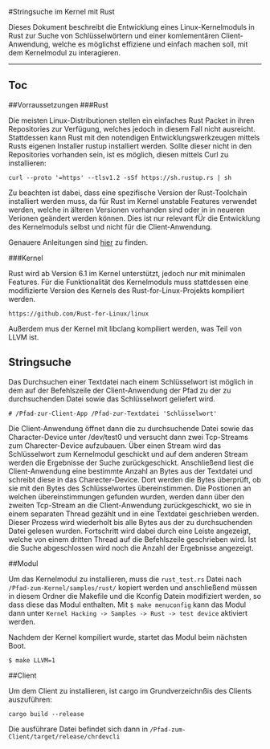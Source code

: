 
#Stringsuche im Kernel mit Rust

Dieses Dokument beschreibt die Entwicklung eines Linux-Kernelmoduls in Rust zur Suche von Schlüsselwörtern 
und einer komlementären Client-Anwendung, welche es möglichst effiziene und einfach machen soll, mit 
dem Kernelmodul zu interagieren.

---
Toc
---

##Vorraussetzungen
###Rust

Die meisten Linux-Distributionen stellen ein einfaches Rust Packet in ihren Repositories zur Verfügung, 
welches jedoch in diesem Fall nicht ausreicht. Stattdessen kann Rust mit den notendigen Entwicklungswerkzeugen 
mittels Rusts eigenen Installer rustup installiert werden. Sollte dieser nicht in den Repositories vorhanden sein, 
ist es möglich, diesen mittels Curl zu installieren:

`curl --proto '=https' --tlsv1.2 -sSf https://sh.rustup.rs | sh`

Zu beachten ist dabei, dass eine spezifische Version der Rust-Toolchain installiert werden muss, da für Rust im Kernel
unstable Features verwendet werden, welche in älteren Versionen vorhanden sind oder in in neueren Verionen geändert werden können.
Dies ist nur relevant fÜr die Entwicklung des Kernelmoduls selbst und nicht für die Client-Anwendung.

Genauere Anleitungen sind [hier](https://github.com/Rust-for-Linux/linux/blob/rust/Documentation/rust/quick-start.rst) zu finden.

###Kernel

Rust wird ab Version 6.1 im Kernel unterstützt, jedoch nur mit minimalen Features. Für die Funktionalität des Kernelmoduls 
muss stattdessen eine modifizierte Version des Kernels des Rust-for-Linux-Projekts kompiliert werden.

`https://github.com/Rust-for-Linux/linux`

Außerdem mus der Kernel mit libclang kompiliert werden, was Teil von LLVM ist.



## Stringsuche

Das Durchsuchen einer Textdatei nach einem Schlüsselwort ist möglich in dem auf der Befehlszeile der Client-Anwendung 
der Pfad zu der zu durchsuchenden Datei sowie das Schlüsselwort geliefert wird.

`# /Pfad-zur-Client-App /Pfad-zur-Textdatei 'Schlüsselwort'`

Die Client-Anwendung öffnet dann die zu durchsuchende Datei sowie das Character-Device unter /dev/test0 und versucht 
dann zwei Tcp-Streams zum Charecter-Device aufzubauen. Über einen Stream wird das Schlüsselwort zum Kernelmodul geschickt 
und auf dem anderen Stream werden die Ergebnisse der Suche zurückgeschickt.
Anschließend liest die Client-Anwendung eine bestimmte Anzahl an Bytes aus der Textdatei und schreibt diese in das Charecter-Device.
Dort werden die Bytes überprüft, ob sie mit den Bytes des Schlüsselwortes übereinstimmen. Die Postionen an welchen übereinstimmungen gefunden wurden, werden dann über den zweiten Tcp-Stream an die Client-Anwendung zurückgeschickt, wo sie in einem separaten Thread gezählt und in eine Textdatei geschrieben werden.
Dieser Prozess wird wiederholt bis alle Bytes aus der zu durchsuchenden Datei gelesen wurden. Fortschritt wird dabei durch eine Leiste angezeigt, welche von einem dritten Thread auf die Befehlszeile geschrieben wird. 
Ist die Suche abgeschlossen wird noch die Anzahl der Ergebnisse angezeigt.

##Modul

Um das Kernelmodul zu installieren, muss die `rust_test.rs` Datei nach 
`/Pfad-zum-Kernel/samples/rust/` kopiert werden und anschließend müssen in diesem Ordner die Makefile und die Kconfig Datein
modifiziert werden, so dass diese das Modul enthalten. Mit 
`$ make menuconfig` kann das Modul dann unter 
`Kernel Hacking -> Samples -> Rust -> test device` aktiviert werden.

Nachdem der Kernel kompiliert wurde, startet das Modul beim nächsten Boot.

`$ make LLVM=1`

##Client

Um dem Client zu installieren, ist cargo im Grundverzeichnßis des Clients auszuführen:

`cargo build --release`

Die ausführare Datei befindet sich dann in `/Pfad-zum-Client/target/release/chrdevcli`


